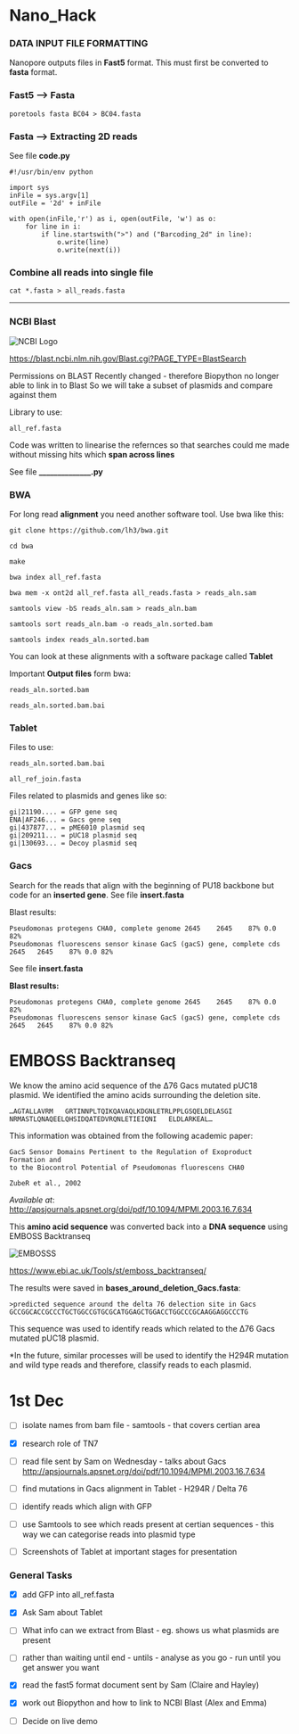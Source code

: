 # Nano_Hack

### DATA INPUT FILE FORMATTING

Nanopore outputs files in **Fast5** format. This must first be converted to **fasta** format.

### Fast5 --> Fasta 

	poretools fasta BC04 > BC04.fasta

### Fasta --> Extracting 2D reads

See file **code.py**

    #!/usr/bin/env python

    import sys
    inFile = sys.argv[1]
    outFile = '2d' + inFile

    with open(inFile,'r') as i, open(outFile, 'w') as o:
    	for line in i:
	    	if line.startswith(">") and ("Barcoding_2d" in line):
		    	o.write(line)
		    	o.write(next(i))

### Combine all reads into single file

	cat *.fasta > all_reads.fasta
------------------------------------------------------------------------------------------------------------------

### NCBI Blast
![NCBI Logo](https://blast.ncbi.nlm.nih.gov/images/nucleutide-blast-cover.png)

https://blast.ncbi.nlm.nih.gov/Blast.cgi?PAGE_TYPE=BlastSearch

Permissions on BLAST Recently changed - therefore Biopython no longer able to link in to Blast
So we will take a subset of plasmids and compare against them 

Library to use:

	all_ref.fasta

Code was written to linearise the refernces so that searches could me made without missing hits which **span across lines**

See file **______________.py**

### BWA

For long read **alignment** you need another software tool. Use bwa like this:

    git clone https://github.com/lh3/bwa.git

    cd bwa

    make

    bwa index all_ref.fasta

    bwa mem -x ont2d all_ref.fasta all_reads.fasta > reads_aln.sam

    samtools view -bS reads_aln.sam > reads_aln.bam

    samtools sort reads_aln.bam -o reads_aln.sorted.bam
    
    samtools index reads_aln.sorted.bam

  You can look at these alignments with a software package called **Tablet**

Important **Output files** form bwa:
	
	reads_aln.sorted.bam
	
	reads_aln.sorted.bam.bai


### Tablet

Files to use:

	reads_aln.sorted.bam.bai
	
	all_ref_join.fasta

Files related to plasmids and genes like so:

	gi|21190.... = GFP gene seq
	ENA|AF246... = Gacs gene seq
	gi|437877... = pME6010 plasmid seq
	gi|209211... = pUC18 plasmid seq
	gi|130693... = Decoy plasmid seq

### Gacs

Search for the reads that align with the beginning of PU18 backbone but code for an **inserted gene**.
See file **insert.fasta**


Blast results:

	Pseudomonas protegens CHA0, complete genome 2645    2645    87% 0.0 82% 
	Pseudomonas fluorescens sensor kinase GacS (gacS) gene, complete cds 2645   2645    87% 0.0 82% 

See file **insert.fasta**
	
**Blast results:**

	Pseudomonas protegens CHA0, complete genome	2645	2645	87%	0.0	82%	
	Pseudomonas fluorescens sensor kinase GacS (gacS) gene, complete cds 2645	2645	87%	0.0	82%	
# EMBOSS Backtranseq

We know the amino acid sequence of the Δ76 Gacs mutated pUC18 plasmid.
We identified the amino acids surrounding the deletion site.

	…AGTALLAVRM   GRTINNPLTQIKQAVAQLKDGNLETRLPPLGSQELDELASGI
	NRMASTLQNAQEELQHSIDQATEDVRQNLETIEIQNI   ELDLARKEAL…
	
This information was obtained from the following academic paper:

	GacS Sensor Domains Pertinent to the Regulation of Exoproduct Formation and 
	to the Biocontrol Potential of Pseudomonas fluorescens CHA0
	
	ZubeR et al., 2002

*Available at*: http://apsjournals.apsnet.org/doi/pdf/10.1094/MPMI.2003.16.7.634

This **amino acid sequence** was converted back into a **DNA sequence** using EMBOSS Backtranseq

![EMBOSSS](https://www.ebi.ac.uk/web_guidelines/images/logos/EMBL-EBI/EMBL_EBI_Logo_black.png)

https://www.ebi.ac.uk/Tools/st/emboss_backtranseq/

The results were saved in **bases_around_deletion_Gacs.fasta**:

	>predicted sequence around the delta 76 delection site in Gacs
	GCCGGCACCGCCCTGCTGGCCGTGCGCATGGAGCTGGACCTGGCCCGCAAGGAGGCCCTG

This sequence was used to identify reads which related to the Δ76 Gacs mutated pUC18 plasmid.

*In the future, similar processes will be used to identify the H294R mutation and wild type reads and therefore, classify reads to each plasmid.




# 1st Dec
- [ ] isolate names from bam file - samtools - that covers certian area
- [x] research role of TN7
- [ ] read file sent by Sam on Wednesday - talks about Gacs http://apsjournals.apsnet.org/doi/pdf/10.1094/MPMI.2003.16.7.634
- [ ] find mutations in Gacs alignment in Tablet - H294R / Delta 76 

- [ ] identify reads which align with GFP
- [ ] use Samtools to see which reads present at certian sequences - this way we can categorise reads into plasmid type
- [ ] Screenshots of Tablet at important stages for presentation


### General Tasks
- [x] add GFP into all_ref.fasta
- [x] Ask Sam about Tablet
- [ ] What info can we extract from Blast - eg. shows us what plasmids are present
- [ ] rather than waiting until end - untils - analyse as you go - run until you get answer you want
- [x] read the fast5 format document sent by Sam (Claire and Hayley)
- [x] work out Biopython and how to link to NCBI Blast (Alex and Emma)
- [ ] Decide on live demo 





